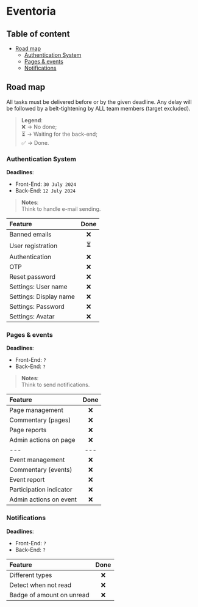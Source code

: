 # Eventoria

## Table of content
- [Road map](#road-map)
  - [Authentication System](#authentication-system)
  - [Pages & events](#pages--events)
  - [Notifications](#notifications)

## Road map
All tasks must be delivered before or by the given deadline. Any delay will be followed by a belt-tightening by ALL team members (target excluded).

> **Legend**:  
> ❌ -> No done;  
> ⏳ -> Waiting for the back-end;  
> ✅ -> Done.

### Authentication System
**Deadlines**: 
- Front-End: `30 July 2024`
- Back-End: `12 July 2024`

> **Notes**:  
> Think to handle e-mail sending.

| Feature                | Done |
|:-----------------------|:----:|
| Banned emails          |  ❌   |
| User registration      |  ⏳   |
| Authentication         |  ❌   |
| OTP                    |  ❌   |
| Reset password         |  ❌   |
| Settings: User name    |  ❌   |
| Settings: Display name |  ❌   |
| Settings: Password     |  ❌   |
| Settings: Avatar       |  ❌   |

### Pages & events
**Deadlines**:
- Front-End: `?`
- Back-End: `?`

> **Notes**:  
> Think to send notifications.

| Feature                 | Done |
|:------------------------|:----:|
| Page management         |  ❌   |
| Commentary (pages)      |  ❌   |
| Page reports            |  ❌   |
| Admin actions on page   |  ❌   |
| ---                     | ---  |
| Event management        |  ❌   |
| Commentary (events)     |  ❌   |
| Event report            |  ❌   |
| Participation indicator |  ❌   |
| Admin actions on event  |  ❌   |

### Notifications
**Deadlines**:
- Front-End: `?`
- Back-End: `?`

| Feature                   | Done |
|:--------------------------|:----:|
| Different types           |  ❌   |
| Detect when not read      |  ❌   |
| Badge of amount on unread |  ❌   |
